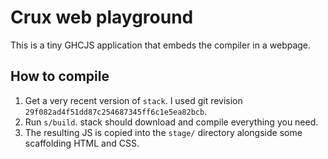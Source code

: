 # Crux web playground

This is a tiny GHCJS application that embeds the compiler in a webpage.

## How to compile

1. Get a very recent version of `stack`.  I used git revision `29f082ad4f51dd87c254687345ff6c1e5ea82bcb`.
2. Run `s/build`.  stack should download and compile everything you need.
3. The resulting JS is copied into the `stage/` directory alongside some scaffolding HTML and CSS.
